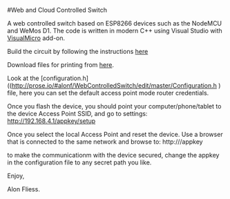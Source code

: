 #Web and Cloud Controlled Switch

A web controlled switch based on ESP8266 devices such as the NodeMCU and WeMos D1. The code is written in modern C++ using Visual Studio with [VisualMicro](http://www.visualmicro.com) add-on.

Build the circuit by following the instructions [here](https://cdn.thingiverse.com/assets/81/ee/bb/0f/e0/Building_web_controlled_led_bar_light_for_the_Printrbot_Simple_Metal_updated.pdf)   

Download files for printing from [here](http://www.thingiverse.com/thing:1658690). 

Look at the [configuration.h]((http://prose.io/#alonf/WebControlledSwitch/edit/master/Configuration.h ) file, here you can set the default access point mode router credentials.

Once you flash the device, you should point your computer/phone/tablet to the device Access Point SSID, and go to settings: http://192.168.4.1/appkey/setup

Once you select the local Access Point and reset the device. Use a browser that is connected to the same network and browse to: http://<ip assigned to the device>/appkey 

to make the communicationm with the device secured, change the appkey in the configuration file to any secret path you like.

Enjoy,

Alon Fliess.


